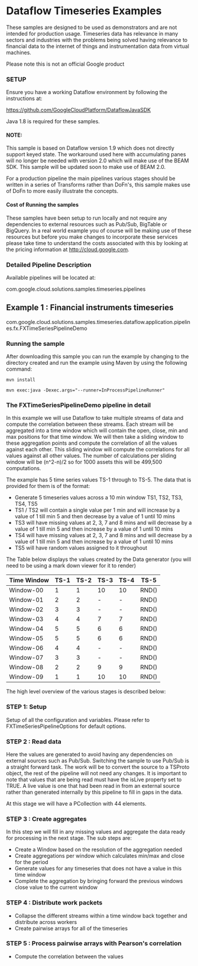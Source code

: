 # Dataflow Timeseries Examples

These samples are designed to be used as demonstrators and are not intended for production usage. Timeseries data has relevance in many sectors and industries with the problems being solved having relevance to financial data to the internet of things and instrumentation data from virtual machines.

Please note this is not an official Google product

### SETUP

Ensure you have a working Dataflow environment by following the instructions at:

https://github.com/GoogleCloudPlatform/DataflowJavaSDK

Java 1.8 is required for these samples.

#### NOTE: 

This sample is based on Dataflow version 1.9 which does not directly support keyed state. The workaround used here with accumulating panes will no longer be needed with version 2.0 which will make use of the BEAM SDK. This sample will be updated soon to make use of BEAM 2.0.

For a production pipeline the main pipelines various stages should be written in a series of Transforms rather than DoFn's, this sample makes use of DoFn to more easily illustrate the concepts.


#### Cost of Running the samples
These samples have been setup to run locally and not require any dependencies to external resources such as Pub/Sub, BigTable or BigQuery. In a real world example you of course will be making use of these resources but before you make changes to incorporate these services please take time to understand the costs associated with this by looking at the pricing information at http://cloud.google.com.

### Detailed Pipeline Description
Available pipelines will be located at:

com.google.cloud.solutions.samples.timeseries.pipelines

## Example 1 : Financial instruments timeseries
com.google.cloud.solutions.samples.timeseries.dataflow.application.pipelines.fx.FXTimeSeriesPipelineDemo

### Running the sample
After downloading this sample you can run the example by changing to the directory created and run the example using Maven by using the following command:

```
mvn install

mvn exec:java -Dexec.args="--runner=InProcessPipelineRunner"
```

### The FXTimeSeriesPipelineDemo pipeline in detail
In this example we will use Dataflow to take multiple streams of data and compute the correlation between these streams. Each stream will be aggregated into a time window which will contain the open, close, min and max positions for that time window. We will then take a sliding window to these aggregation points and compute the correlation of all the values against each other. This sliding window will compute the correlations for all values against all other values. The number of calculations per sliding window will be (n^2-n)/2 so for 1000 assets this will be 499,500 computations.


The example has 5 time series values TS-1 through to TS-5. The data that is provided for them is of the format:

 * Generate 5 timeseries values across a 10 min window TS1, TS2, TS3, TS4, TS5   
 * TS1 / TS2 will contain a single value per 1 min and will increase by a value of 1 till min 5 and then decrease by a value of 1 until 10 mins
 * TS3 will have missing values at 2, 3, 7 and 8 mins and will decrease by a value of 1 till min 5 and then increase by a value of 1 until 10 mins
 * TS4 will have missing values at 2, 3, 7 and 8 mins and will decrease by a value of 1 till min 5 and then increase by a value of 1 until 10 mins
 * TS5 will have random values assigned to it throughout

The Table below displays the values created by the Data generator (you will need to be using a mark down viewer for it to render)

| Time Window |TS-1|TS-2|TS-3|TS-4|TS-5|
| --- | --- | --- | --- | --- | --- |
| Window-00 | 1 | 1 | 10 | 10 | RND() |
| Window-01 | 2 | 2 | - | - | RND() |
| Window-02 | 3 | 3 | - | - | RND() |
| Window-03 | 4 | 4 | 7 | 7 | RND() |
| Window-04 | 5 | 5 | 6 | 6 | RND() |
| Window-05 | 5 | 5 | 6 | 6 | RND() |
| Window-06 | 4 | 4 | - | - | RND() |
| Window-07 | 3 | 3 | - | - | RND() |
| Window-08 | 2 | 2 | 9 | 9 | RND() |
| Window-09 | 1 | 1 | 10 | 10 | RND() |

The high level overview of the various stages is described below:

### STEP 1: Setup
Setup of all the configuration and variables. Please refer to FXTimeSeriesPipelineOptions for default options.

### STEP 2 : Read data
Here the values are generated to avoid having any dependencies on external sources such as Pub/Sub. Switching the sample to use Pub/Sub is a straight forward task. The work will be to convert the source to a TSProto object, the rest of the pipeline will not need any changes. It is important to note that values that are being read must have the isLive property set to TRUE. A live value is one that had been read in from an external source rather than generated internally by this pipeline to fill in gaps in the data.

At this stage we will have a PCollection with 44 elements.

### STEP 3 : Create aggregates
In this step we will fill in any missing values and aggregate the data ready for processing in the next stage. The sub steps are:

* Create a Window based on the resolution of the aggregation needed
* Create aggregations per window which calculates min/max and close for the period
* Generate values for any timeseries that does not have a value in this time window
* Complete the aggregation by bringing forward the previous windows close value to the current window

### STEP 4 : Distribute work packets
* Collapse the different streams within a time window back together and distribute across workers
* Create pairwise arrays for all of the timeseries

### STEP 5 : Process pairwise arrays with Pearson's correlation
* Compute the correlation between the values
